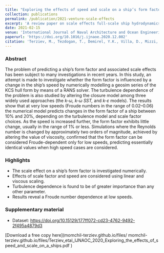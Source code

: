 ```yaml
---
title: "Exploring the effects of speed and scale on a ship’s form factor using CFD"
collection: publications
permalink: /publication/2021-venture-scale-effects
excerpt: 'A review paper on scale effects full-scale ship hydrodynamics.'
date: 2021-02-15
venue: 'International Journal of Naval Architecture and Ocean Engineering'
paperurl: 'https://doi.org/10.1016/j.ijnaoe.2020.12.002'
citation: 'Terziev, M., Tezdogan, T., Demirel, Y.K., Villa, D., Mizzi, S. and Incecik, A., 2021. Exploring the effects of speed and scale on a ship’s form factor using CFD. International Journal of Naval Architecture and Ocean Engineering, 13, pp.147-162.'
---
```


### Abstract

The problem of predicting a ship’s form factor and associated scale effects has been subject to many investigations in recent years. In this study, an attempt is made to investigate whether the form factor is influenced by a change in the ship’s speed by numerically modelling a geosim series of the KCS hull form by means of a RANS solver. The turbulence dependence of the problem is also studied by altering the closure model among three widely used approaches (the _k-ω, k-ω SST,_ and _k-ε_ models). The results show that at very low speeds (Froude numbers in the range of 0.02–0.06) the numerical model predicts changes in the form factor of a ship between 10% and 20%, depending on the turbulence model and scale factor choices. As the speed is increased further, the form factor exhibits little change, usually in the range of 1% or less. Simulations where the Reynolds number is changed by approximately two orders of magnitude, achieved by altering the value of viscosity, confirmed that the form factor can be considered Froude-dependent only for low speeds, predicting essentially identical values when high speed cases are considered.

### Highlights

- The scale effect on a ship’s form factor is investigated numerically.
- Effects of scale factor and speed are considered using linear and viscous scaling.
- Turbulence dependence is found to be of greater importance than any other parameter.
- Results reveal a Froude number dependence at low speeds.

### Supplementary material
 - Dataset: https://doi.org/10.15129/177ff072-cd23-4762-9492-2f495a4879d3

[Download a free copy here](momchil-terziev.github.io/files/ momchil-terziev.github.io/files/Terziev_etal_IJNAOC_2020_Exploring_the_effects_of_speed_and_scale_on_a_ships.pdf )
